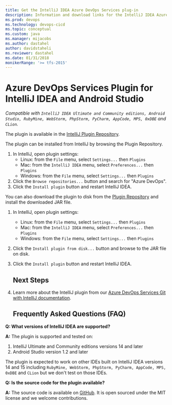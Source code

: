 ```yaml
---
title: Get the IntelliJ IDEA Azure DevOps Services plug-in
description: Information and download links for the IntelliJ IDEA Azure DevOps Services plug-in
ms.prod: devops
ms.technology: devops-cicd
ms.topic: conceptual
ms.custom: java
ms.manager: mijacobs
ms.author: dastahel
author: davidstaheli
ms.reviewer: dastahel
ms.date: 01/31/2018
monikerRange: '>= tfs-2015'
---
```



# Azure DevOps Services Plugin for IntelliJ IDEA and Android Studio

*Compatible with `IntelliJ IDEA Ultimate and Community editions, Android Studio, RubyMine, WebStorm, PhpStorm, PyCharm, AppCode, MPS, 0xDBE` and `CLion`.*


The plugin is available in the [IntelliJ Plugin Repository](https://plugins.jetbrains.com/plugin/7981).

The plugin can be installed from IntelliJ by browsing the Plugin Repository.
1. In IntelliJ, open plugin settings:
    - Linux: from the `File` menu, select `Settings...` then `Plugins`
    - Mac: from the `IntelliJ IDEA` menu, select `Preferences...` then `Plugins`
    - Windows: from the `File` menu, select `Settings...` then `Plugins`
1. Click the `Browse repositories...` button and search for "Azure DevOps". 
1. Click the `Install plugin` button and restart IntelliJ IDEA. 


 You can also download the plugin to disk from the [Plugin Repository](https://plugins.jetbrains.com/plugin/7981) and install the downloaded JAR file.
1. In IntelliJ, open plugin settings:
    - Linux: from the `File` menu, select `Settings...` then `Plugins`
    - Mac: from the `IntelliJ IDEA` menu, select `Preferences...` then `Plugins`
    - Windows: from the `File` menu, select `Settings...` then `Plugins`
2. Click the `Install plugin from disk...` button and browse to the JAR file on disk.
3. Click the `Install plugin` button and restart IntelliJ IDEA. 
 
   ## Next Steps 
4. Learn more about the IntelliJ plugin from our [Azure DevOps Services Git with IntelliJ documentation](/azure/devops/repos/git/create-repo-intellij).
 
   ## Frequently Asked Questions (FAQ)

**Q:  What versions of IntelliJ IDEA are supported?**

**A:** The plugin is supported and tested on:
1. IntelliJ Ultimate and Community editions versions 14 and later
1. Android Studio version 1.2 and later

The plugin is expected to work on other IDEs built on IntelliJ IDEA versions 14 and 15 including `RubyMine, WebStorm, PhpStorm, PyCharm, AppCode, MPS, 0xDBE` and `CLion` but we don't test on those IDEs.

**Q:  Is the source code for the plugin available?**

**A:** The source code is available on [GitHub](https://github.com/Microsoft/vso-intelliJ). It is open sourced under the MIT license and we welcome contributions.  
